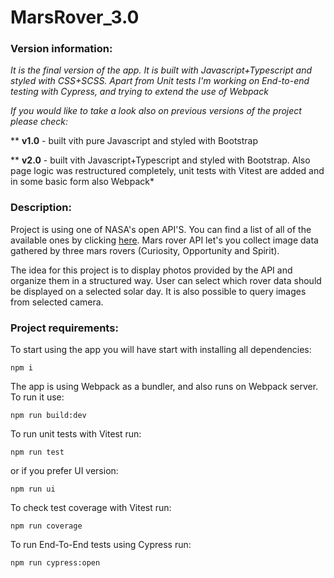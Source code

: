 # MarsRover_3.0
### Version information:

*It is the final version of the app. It is built with Javascript+Typescript and styled with CSS+SCSS. Apart from Unit tests I'm working on End-to-end testing with Cypress, and trying to extend the use of Webpack*

*If you would like to take a look also on previous versions of the project please check:*

** **v1.0** - built vith pure Javascript and styled with Bootstrap

** **v2.0** - built vith Javascript+Typescript and styled with Bootstrap. Also page logic was restructured completely, unit tests with Vitest are added and in some basic form also Webpack*

### Description:

Project is using one of NASA's open API'S. You can find a list of all of the available ones by clicking [here](https://api.nasa.gov/). Mars rover API let's you collect image data gathered by three mars rovers (Curiosity, Opportunity and Spirit).

The idea for this project is to display photos provided by the API and organize them in a structured way. User can select which rover data should be displayed on a selected solar day. It is also possible to query images from selected camera.

### Project requirements:

To start using the app you will have start with installing all dependencies: 

`npm i`

The app is using Webpack as a bundler, and also runs on Webpack server. To run it use:

`npm run build:dev`

To run unit tests with Vitest run:

`npm run test` 

or if you prefer UI version: 

`npm run ui`

To check test coverage with Vitest run:

`npm run coverage`

To run End-To-End tests using Cypress run:

`npm run cypress:open`

